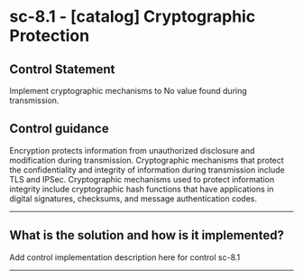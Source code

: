 # sc-8.1 - \[catalog\] Cryptographic Protection

## Control Statement

Implement cryptographic mechanisms to No value found during transmission.

## Control guidance

Encryption protects information from unauthorized disclosure and modification during transmission. Cryptographic mechanisms that protect the confidentiality and integrity of information during transmission include TLS and IPSec. Cryptographic mechanisms used to protect information integrity include cryptographic hash functions that have applications in digital signatures, checksums, and message authentication codes.

______________________________________________________________________

## What is the solution and how is it implemented?

Add control implementation description here for control sc-8.1

______________________________________________________________________
